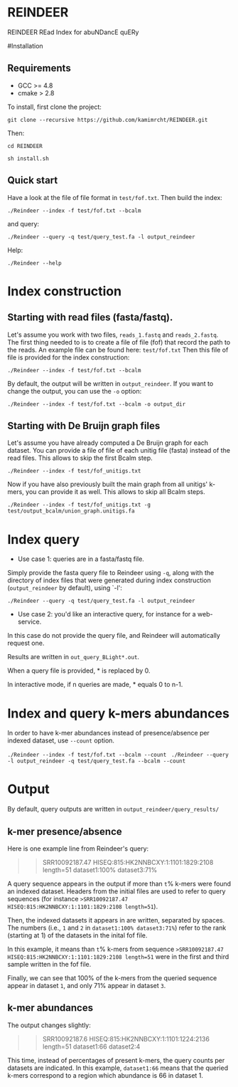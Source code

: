 # REINDEER
REINDEER  REad Index for abuNDancE quERy



#Installation

## Requirements
* GCC >= 4.8
* cmake > 2.8

To install, first clone the project:

`git clone --recursive https://github.com/kamimrcht/REINDEER.git`

Then:

`cd REINDEER`

`sh install.sh`

## Quick start
Have a look at the file of file format in `test/fof.txt`.
Then build the index:

`./Reindeer --index -f test/fof.txt --bcalm`

and query:

`./Reindeer --query -q test/query_test.fa -l output_reindeer`


Help:

`./Reindeer --help`

# Index construction

## Starting with read files (fasta/fastq).

Let's assume you work with two files, `reads_1.fastq` and `reads_2.fastq`.
The first thing needed to is to create a file of file (fof) that record the path to the reads.
An example file can be found here: `test/fof.txt`
Then this file of file is provided for the index construction:

`./Reindeer --index -f test/fof.txt --bcalm`

By default, the output will be written in `output_reindeer`.
If you want to change the output, you can use the `-o` option:

`./Reindeer --index -f test/fof.txt --bcalm -o output_dir`

## Starting with De Bruijn graph files

Let's assume you have already computed a De Bruijn graph for each dataset.
You can provide a file of file of each unitig file (fasta) instead of the read files.
This allows to skip the first Bcalm step.

`./Reindeer --index -f test/fof_unitigs.txt`

Now if you have also previously built the main graph from all unitigs' k-mers, you can provide it as well. This allows to skip all Bcalm steps.

`./Reindeer --index -f test/fof_unitigs.txt -g test/output_bcalm/union_graph.unitigs.fa`

# Index query

* Use case 1: queries are in a fasta/fastq file.

Simply provide the fasta query file to Reindeer using `-q`, along with the directory of index files that were generated during index construction (`output_reindeer` by default), using `-l':

`./Reindeer --query -q test/query_test.fa -l output_reindeer`

* Use case 2: you'd like an interactive query, for instance for a web-service.

In this case do not provide the query file, and Reindeer will automatically request one.

Results are written in `out_query_BLight*.out`.

When a query file is provided, * is replaced by 0.

In interactive mode, if n queries are made, * equals 0 to n-1.

# Index and query k-mers abundances

In order to have k-mer abundances instead of presence/absence per indexed dataset, use `--count` option.

`./Reindeer --index -f test/fof.txt --bcalm --count`
` ./Reindeer --query -l output_reindeer -q test/query_test.fa --bcalm --count`



# Output

By default, query outputs are written in `output_reindeer/query_results/`

## k-mer presence/absence

Here is one example line from Reindeer's query:

>    >SRR10092187.47 HISEQ:815:HK2NNBCXY:1:1101:1829:2108 length=51 dataset1:100% dataset3:71%

A query sequence appears in the output if more than `t`% k-mers were found an indexed dataset.
Headers from the initial files are used to refer to query sequences (for instance `>SRR10092187.47 HISEQ:815:HK2NNBCXY:1:1101:1829:2108 length=51`).

Then, the indexed datasets it appears in are written, separated by spaces. The numbers (i.e., `1` and `2` in `dataset1:100% dataset3:71%`) refer to the rank (starting at 1) of the datasets in the inital fof file.

In this example, it means than `t`% k-mers from sequence `>SRR10092187.47 HISEQ:815:HK2NNBCXY:1:1101:1829:2108 length=51` were in the first and third sample written in the fof file.

Finally, we can see that 100% of the k-mers from the queried sequence appear in dataset `1`, and only 71% appear in dataset `3`.

## k-mer abundances

The output changes slightly:

>    >SRR10092187.6 HISEQ:815:HK2NNBCXY:1:1101:1224:2136 length=51 dataset1:66 dataset2:4

This time, instead of percentages of present k-mers, the query counts per datasets are indicated.
In this example, `dataset1:66` means that the queried k-mers correspond to a region which abundance is 66 in dataset 1.

